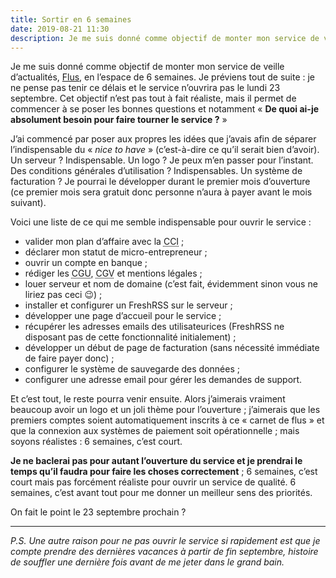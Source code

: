 ```yaml
---
title: Sortir en 6 semaines
date: 2019-08-21 11:30
description: Je me suis donné comme objectif de monter mon service de veille d’actualités, Flus, en l’espace de 6 semaines. Je préviens tout de suite : je ne pense pas tenir ce délais.
---
```


Je me suis donné comme objectif de monter mon service de veille d’actualités,
[Flus](https://flus.io), en l’espace de 6 semaines. Je préviens tout de suite :
je ne pense pas tenir ce délais et le service n’ouvrira pas le lundi 23
septembre. Cet objectif n’est pas tout à fait réaliste, mais il permet de
commencer à se poser les bonnes questions et notamment « **De quoi ai-je
absolument besoin pour faire tourner le service ?** »

J’ai commencé par poser aux propres les idées que j’avais afin de séparer
l’indispensable du « <em lang="en">nice to have</em> » (c’est-à-dire ce qu’il
serait bien d’avoir). Un serveur ? Indispensable. Un logo ? Je peux m’en passer
pour l’instant. Des conditions générales d’utilisation ? Indispensables. Un
système de facturation ? Je pourrai le développer durant le premier mois
d’ouverture (ce premier mois sera gratuit donc personne n’aura à payer avant le
mois suivant).

Voici une liste de ce qui me semble indispensable pour ouvrir le service :

- valider mon plan d’affaire avec la <abbr title="Chambre de Commerce et d’Industrie">CCI</abbr> ;
- déclarer mon statut de micro-entrepreneur ;
- ouvrir un compte en banque ;
- rédiger les <abbr title="Conditions Générales d’Utilisation">CGU</abbr>,
  <abbr title="Conditions Générales de Vente">CGV</abbr> et mentions légales ;
- louer serveur et nom de domaine (c’est fait, évidemment sinon vous ne liriez
  pas ceci 😉) ;
- installer et configurer un FreshRSS sur le serveur ;
- développer une page d’accueil pour le service ;
- récupérer les adresses emails des utilisateurices (FreshRSS ne disposant pas
  de cette fonctionnalité initialement) ;
- développer un début de page de facturation (sans nécessité immédiate de faire
  payer donc) ;
- configurer le système de sauvegarde des données ;
- configurer une adresse email pour gérer les demandes de support.

Et c’est tout, le reste pourra venir ensuite. Alors j’aimerais vraiment
beaucoup avoir un logo et un joli thème pour l’ouverture ; j’aimerais que les
premiers comptes soient automatiquement inscrits à ce « carnet de flus » et que
la connexion aux systèmes de paiement soit opérationnelle ; mais soyons
réalistes : 6 semaines, c’est court.

**Je ne baclerai pas pour autant l’ouverture du service et je prendrai le
temps qu’il faudra pour faire les choses correctement** ; 6 semaines,
c’est court mais pas forcément réaliste pour ouvrir un service de qualité.
6 semaines, c’est avant tout pour me donner un meilleur sens des priorités.

On fait le point le 23 septembre prochain ?

---

_P.S. Une autre raison pour ne pas ouvrir le service si rapidement est que je
compte prendre des dernières vacances à partir de fin septembre, histoire de
souffler une dernière fois avant de me jeter dans le grand bain._
